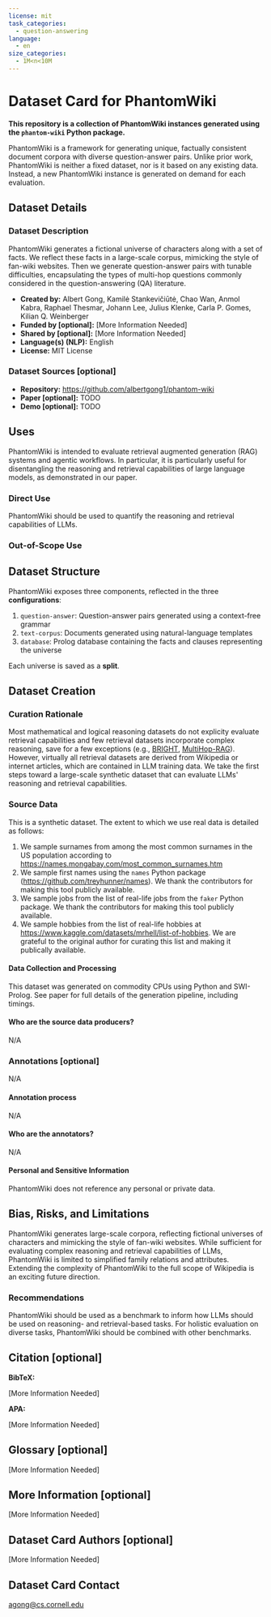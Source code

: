 ```yaml
---
license: mit
task_categories:
  - question-answering
language:
  - en
size_categories:
  - 1M<n<10M
---
```


# Dataset Card for PhantomWiki

**This repository is a collection of PhantomWiki instances generated using the `phantom-wiki` Python package.**

PhantomWiki is a framework for generating unique, factually consistent document corpora with diverse question-answer pairs.
Unlike prior work, PhantomWiki is neither a fixed dataset, nor is it based on any existing data.
Instead, a new PhantomWiki instance is generated on demand for each evaluation.

## Dataset Details

### Dataset Description

PhantomWiki generates a fictional universe of characters along with a set of facts.
We reflect these facts in a large-scale corpus, mimicking the style of fan-wiki websites.
Then we generate question-answer pairs with tunable difficulties, encapsulating the types of multi-hop questions commonly considered in the question-answering (QA) literature.

- **Created by:** Albert Gong, Kamilė Stankevičiūtė, Chao Wan, Anmol Kabra, Raphael Thesmar, Johann Lee, Julius Klenke, Carla P. Gomes, Kilian Q. Weinberger
- **Funded by \[optional\]:** \[More Information Needed\]
- **Shared by \[optional\]:** \[More Information Needed\]
- **Language(s) (NLP):** English
- **License:** MIT License

### Dataset Sources \[optional\]

<!-- Provide the basic links for the dataset. -->

- **Repository:** https://github.com/albertgong1/phantom-wiki
- **Paper \[optional\]:** TODO
- **Demo \[optional\]:** TODO

## Uses

PhantomWiki is intended to evaluate retrieval augmented generation (RAG) systems and agentic workflows. In particular, it is particularly useful for disentangling the reasoning and retrieval capabilities of large language models, as demonstrated in our paper.

### Direct Use

PhantomWiki should be used to quantify the reasoning and retrieval capabilities of LLMs.

### Out-of-Scope Use

<!-- This section addresses misuse, malicious use, and uses that the dataset will not work well for. -->

## Dataset Structure

PhantomWiki exposes three components, reflected in the three **configurations**:

1. `question-answer`: Question-answer pairs generated using a context-free grammar
2. `text-corpus`: Documents generated using natural-language templates
3. `database`: Prolog database containing the facts and clauses representing the universe

Each universe is saved as a **split**.

## Dataset Creation

### Curation Rationale

Most mathematical and logical reasoning datasets do not explicity evaluate retrieval capabilities and
few retrieval datasets incorporate complex reasoning, save for a few exceptions (e.g., [BRIGHT](https://huggingface.co/datasets/xlangai/BRIGHT), [MultiHop-RAG](https://huggingface.co/datasets/yixuantt/MultiHopRAG)).
However, virtually all retrieval datasets are derived from Wikipedia or internet articles, which are contained in LLM training data.
We take the first steps toward a large-scale synthetic dataset that can evaluate LLMs' reasoning and retrieval capabilities.

### Source Data

This is a synthetic dataset. The extent to which we use real data is detailed as follows:

1. We sample surnames from among the most common surnames in the US population according to https://names.mongabay.com/most_common_surnames.htm
2. We sample first names using the `names` Python package (https://github.com/treyhunner/names). We thank the contributors for making this tool publicly available.
3. We sample jobs from the list of real-life jobs from the `faker` Python package. We thank the contributors for making this tool publicly available.
4. We sample hobbies from the list of real-life hobbies at https://www.kaggle.com/datasets/mrhell/list-of-hobbies. We are grateful to the original author for curating this list and making it publically available.

#### Data Collection and Processing

This dataset was generated on commodity CPUs using Python and SWI-Prolog. See paper for full details of the generation pipeline, including timings.

#### Who are the source data producers?

<!-- This section describes the people or systems who originally created the data. It should also include self-reported demographic or identity information for the source data creators if this information is available. -->

N/A

### Annotations \[optional\]

<!-- If the dataset contains annotations which are not part of the initial data collection, use this section to describe them. -->

N/A

#### Annotation process

<!-- This section describes the annotation process such as annotation tools used in the process, the amount of data annotated, annotation guidelines provided to the annotators, interannotator statistics, annotation validation, etc. -->

N/A

#### Who are the annotators?

<!-- This section describes the people or systems who created the annotations. -->

N/A

#### Personal and Sensitive Information

<!-- State whether the dataset contains data that might be considered personal, sensitive, or private (e.g., data that reveals addresses, uniquely identifiable names or aliases, racial or ethnic origins, sexual orientations, religious beliefs, political opinions, financial or health data, etc.). If efforts were made to anonymize the data, describe the anonymization process. -->

PhantomWiki does not reference any personal or private data.

## Bias, Risks, and Limitations

<!-- This section is meant to convey both technical and sociotechnical limitations. -->

PhantomWiki generates large-scale corpora, reflecting fictional universes of characters and mimicking the style of fan-wiki websites. While sufficient for evaluating complex reasoning and retrieval capabilities of LLMs, PhantomWiki is limited to simplified family relations and attributes. Extending the complexity of PhantomWiki to the full scope of Wikipedia is an exciting future direction.

### Recommendations

<!-- This section is meant to convey recommendations with respect to the bias, risk, and technical limitations. -->

PhantomWiki should be used as a benchmark to inform how LLMs should be used on reasoning- and retrieval-based tasks. For holistic evaluation on diverse tasks, PhantomWiki should be combined with other benchmarks.

## Citation \[optional\]

<!-- If there is a paper or blog post introducing the dataset, the APA and Bibtex information for that should go in this section. -->

**BibTeX:**

\[More Information Needed\]

**APA:**

\[More Information Needed\]

## Glossary \[optional\]

<!-- If relevant, include terms and calculations in this section that can help readers understand the dataset or dataset card. -->

\[More Information Needed\]

## More Information \[optional\]

\[More Information Needed\]

## Dataset Card Authors \[optional\]

\[More Information Needed\]

## Dataset Card Contact

agong@cs.cornell.edu
